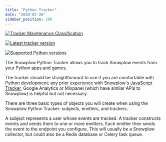 ```yaml
---
title: "Python Tracker"
date: "2020-02-26"
sidebar_position: 200
---
```


[![Tracker Maintenance Classification](https://img.shields.io/static/v1?style=flat&label=Snowplow&message=Early%20Release&color=014477&labelColor=9ba0aa&logo=data:image/png;base64,iVBORw0KGgoAAAANSUhEUgAAABAAAAAQCAMAAAAoLQ9TAAAAeFBMVEVMaXGXANeYANeXANZbAJmXANeUANSQAM+XANeMAMpaAJhZAJeZANiXANaXANaOAM2WANVnAKWXANZ9ALtmAKVaAJmXANZaAJlXAJZdAJxaAJlZAJdbAJlbAJmQAM+UANKZANhhAJ+EAL+BAL9oAKZnAKVjAKF1ALNBd8J1AAAAKHRSTlMAa1hWXyteBTQJIEwRgUh2JjJon21wcBgNfmc+JlOBQjwezWF2l5dXzkW3/wAAAHpJREFUeNokhQOCA1EAxTL85hi7dXv/E5YPCYBq5DeN4pcqV1XbtW/xTVMIMAZE0cBHEaZhBmIQwCFofeprPUHqjmD/+7peztd62dWQRkvrQayXkn01f/gWp2CrxfjY7rcZ5V7DEMDQgmEozFpZqLUYDsNwOqbnMLwPAJEwCopZxKttAAAAAElFTkSuQmCC)](/docs/migrated/collecting-data/collecting-from-own-applications/tracker-maintenance-classification/)

[![Latest tracker version](https://img.shields.io/pypi/v/snowplow-tracker)](https://pypi.org/project/snowplow-tracker/)

[![Supported Python versions](https://img.shields.io/pypi/pyversions/snowplow-tracker)](https://pypi.org/project/snowplow-tracker/)

  
  
  
  
  
  

The Snowplow Python Tracker allows you to track Snowplow events from your Python apps and games.

The tracker should be straightforward to use if you are comfortable with Python development; any prior experience with Snowplow's [JavaScript Tracker](/docs/migrated/collecting-data/collecting-from-own-applications/javascript-tracker/), Google Analytics or Mixpanel (which have similar APIs to Snowplow) is helpful but not necessary.

There are three basic types of objects you will create when using the Snowplow Python Tracker: subjects, emitters, and trackers.

A subject represents a user whose events are tracked. A tracker constructs events and sends them to one or more emitters. Each emitter then sends the event to the endpoint you configure. This will usually be a Snowplow collector, but could also be a Redis database or Celery task queue.
